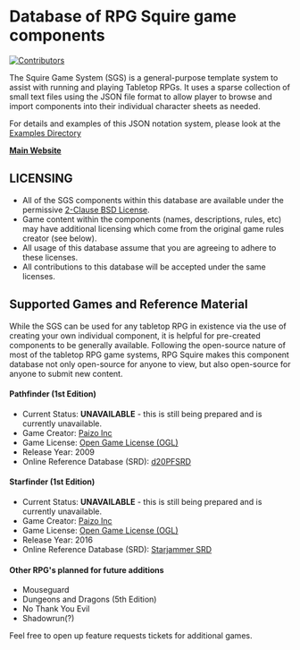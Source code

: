 # Database of RPG Squire game components
[![Contributors](https://img.shields.io/badge/Contributors-View-green.svg)](https://github.com/rpgsquire/game-db/graphs/contributors)  

The Squire Game System (SGS) is a general-purpose template system to assist with running and playing Tabletop RPGs. It uses a sparse collection of small text files using the JSON file format to allow player to browse and import components into their individual character sheets as needed.

For details and examples of this JSON notation system, please look at the [Examples Directory]()

[**Main Website**](https://rpgsquire.com)


## LICENSING
* All of the SGS components within this database are available under the permissive [2-Clause BSD License](https://github.com/rpgsquire/game-db/blob/main/LICENSE). 
* Game content within the components (names, descriptions, rules, etc) may have additional licensing which come from the original game rules creator (see below).
* All usage of this database assume that you are agreeing to adhere to these licenses.
* All contributions to this database will be accepted under the same licenses. 

## Supported Games and Reference Material
While the SGS can be used for any tabletop RPG in existence via the use of creating your own individual component, it is helpful for pre-created components to be generally available. Following the open-source nature of most of the tabletop RPG game systems, RPG Squire makes this component database not only open-source for anyone to view, but also open-source for anyone to submit new content.


#### Pathfinder (1st Edition)
* Current Status:  **UNAVAILABLE** - this is still being prepared and is currently unavailable.
* Game Creator: [Paizo Inc](https://paizo.com/)
* Game License: [Open Game License (OGL)](http://www.opengamingfoundation.org/ogl.html)
* Release Year: 2009
* Online Reference Database (SRD): [d20PFSRD](https://www.d20pfsrd.com/)

#### Starfinder (1st Edition)
* Current Status:  **UNAVAILABLE** - this is still being prepared and is currently unavailable.
* Game Creator: [Paizo Inc](https://paizo.com/)
* Game License: [Open Game License (OGL)](http://www.opengamingfoundation.org/ogl.html)
* Release Year: 2016
* Online Reference Database (SRD): [Starjammer SRD](https://www.starjammersrd.com/)

#### Other RPG's planned for future additions
* Mouseguard
* Dungeons and Dragons (5th Edition)
* No Thank You Evil
* Shadowrun(?)

Feel free to open up feature requests tickets for additional games.
